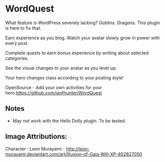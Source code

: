 WordQuest
=============

What feature is WordPress severely lacking? Goblins. Dragons. This plugin is here to fix that.

Earn experience as you blog. Watch your avatar slowly grow in power with every post.

Complete quests to earn bonus experience by writing about selected categories.

See the visual changes to your avatar as you level up.

Your hero changes class according to your posting style!

OpenSource - Add your own activities for your hero.https://github.com/ianfhunter/WordQuest

## Notes

* May not work with the Hello Dolly plugin. To be tested.

## Image Attributions:
Character : Leon Murayami - http://leon-murayami.deviantart.com/art/Illusion-of-Gaia-Will-XP-402827050
